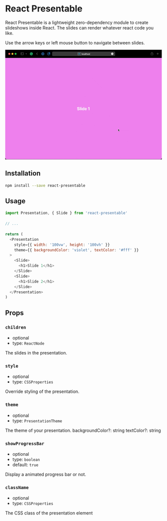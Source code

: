 # React Presentable

React Presentable is a lightweight zero-dependency module to create slideshows inside React. The slides can render whatever react code you like.

Use the arrow keys or left mouse button to navigate between slides.

![](demo.gif)

## Installation

```sh
npm install --save react-presentable
```

## Usage

```js
import Presentation, { Slide } from 'react-presentable'

// ...

return (
  <Presentation
    style={{ width: '100vw', height: '100vh' }}
    theme={{ backgroundColor: 'violet', textColor: '#fff' }}
  >
    <Slide>
      <h1>Slide 1</h1>
    </Slide>
    <Slide>
      <h1>Slide 2</h1>
    </Slide>
  </Presentation>
)
```

## Props

### `children`

- optional
- type: `ReactNode`

The slides in the presentation.

### `style`

- optional
- type: `CSSProperties`

Override styling of the presentation.

### `theme`

- optional
- type: `PresentationTheme`

The theme of your presentation.
backgroundColor?: string
textColor?: string

### `showProgressBar`

- optional
- type: `boolean`
- default: `true`

Display a animated progress bar or not.

### `className`

- optional
- type: `CSSProperties`

The CSS class of the presentation element

